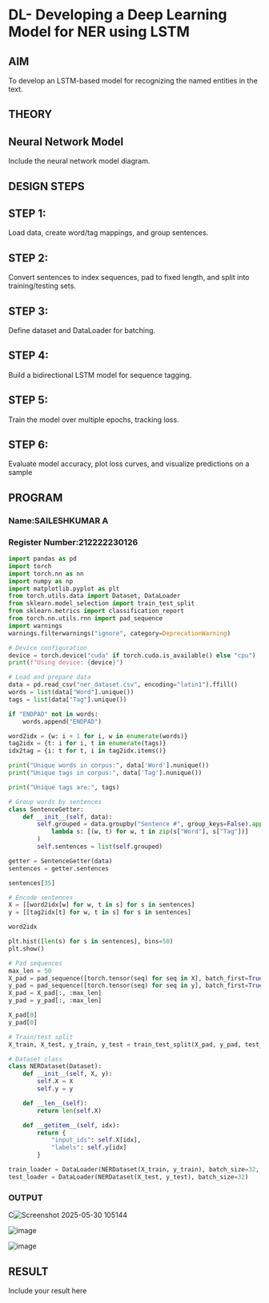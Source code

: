 # DL- Developing a Deep Learning Model for NER using LSTM

## AIM
To develop an LSTM-based model for recognizing the named entities in the text.

## THEORY


## Neural Network Model
Include the neural network model diagram.

## DESIGN STEPS
## STEP 1:
Load data, create word/tag mappings, and group sentences.

## STEP 2:
Convert sentences to index sequences, pad to fixed length, and split into training/testing sets.

## STEP 3:
Define dataset and DataLoader for batching.

## STEP 4:
Build a bidirectional LSTM model for sequence tagging.

## STEP 5:
Train the model over multiple epochs, tracking loss.

## STEP 6:
Evaluate model accuracy, plot loss curves, and visualize predictions on a sample




## PROGRAM

### Name:SAILESHKUMAR A

### Register Number:212222230126

```python
import pandas as pd
import torch
import torch.nn as nn
import numpy as np
import matplotlib.pyplot as plt
from torch.utils.data import Dataset, DataLoader
from sklearn.model_selection import train_test_split
from sklearn.metrics import classification_report
from torch.nn.utils.rnn import pad_sequence
import warnings
warnings.filterwarnings("ignore", category=DeprecationWarning)

# Device configuration
device = torch.device("cuda" if torch.cuda.is_available() else "cpu")
print(f"Using device: {device}")

# Load and prepare data
data = pd.read_csv("ner_dataset.csv", encoding="latin1").ffill()
words = list(data["Word"].unique())
tags = list(data["Tag"].unique())

if "ENDPAD" not in words:
    words.append("ENDPAD")

word2idx = {w: i + 1 for i, w in enumerate(words)}
tag2idx = {t: i for i, t in enumerate(tags)}
idx2tag = {i: t for t, i in tag2idx.items()}

print("Unique words in corpus:", data['Word'].nunique())
print("Unique tags in corpus:", data['Tag'].nunique())

print("Unique tags are:", tags)

# Group words by sentences
class SentenceGetter:
    def __init__(self, data):
        self.grouped = data.groupby("Sentence #", group_keys=False).apply(
            lambda s: [(w, t) for w, t in zip(s["Word"], s["Tag"])]
        )
        self.sentences = list(self.grouped)

getter = SentenceGetter(data)
sentences = getter.sentences

sentences[35]

# Encode sentences
X = [[word2idx[w] for w, t in s] for s in sentences]
y = [[tag2idx[t] for w, t in s] for s in sentences]

word2idx

plt.hist([len(s) for s in sentences], bins=50)
plt.show()

# Pad sequences
max_len = 50
X_pad = pad_sequence([torch.tensor(seq) for seq in X], batch_first=True, padding_value=word2idx["ENDPAD"])
y_pad = pad_sequence([torch.tensor(seq) for seq in y], batch_first=True, padding_value=tag2idx["O"])
X_pad = X_pad[:, :max_len]
y_pad = y_pad[:, :max_len]

X_pad[0]
y_pad[0]

# Train/test split
X_train, X_test, y_train, y_test = train_test_split(X_pad, y_pad, test_size=0.2, random_state=1)

# Dataset class
class NERDataset(Dataset):
    def __init__(self, X, y):
        self.X = X
        self.y = y

    def __len__(self):
        return len(self.X)

    def __getitem__(self, idx):
        return {
            "input_ids": self.X[idx],
            "labels": self.y[idx]
        }

train_loader = DataLoader(NERDataset(X_train, y_train), batch_size=32, shuffle=True)
test_loader = DataLoader(NERDataset(X_test, y_test), batch_size=32)

```

### OUTPUT

C![Screenshot 2025-05-30 105144](https://github.com/user-attachments/assets/94a9a86a-4cb2-4136-bf71-03d9629dced6)


![image](https://github.com/user-attachments/assets/33692b41-267a-49fe-ac87-3f6573c7e896)

![image](https://github.com/user-attachments/assets/6d858165-afbf-47d7-aad3-60ad071edb28)


## RESULT
Include your result here
